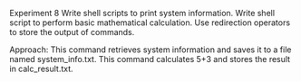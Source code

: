 Experiment 8 
Write shell scripts to print system information. Write shell script to perform basic mathematical calculation. Use redirection operators to store the output of commands.

Approach: This command retrieves system information and saves it to a file named system_info.txt. This command calculates 5+3 and stores the result in calc_result.txt.
